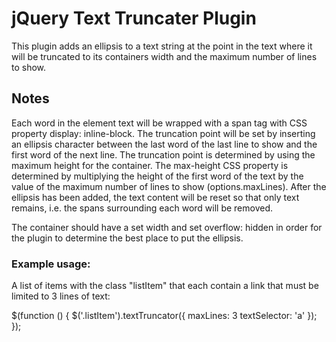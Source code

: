 # jQuery Text Truncater Plugin

This plugin adds an ellipsis to a text string at the point in the text where it will be truncated to its containers width and the maximum number of lines to show.

## Notes

Each word in the element text will be wrapped with a span tag with CSS property display: inline-block.  The truncation point will be set by inserting an ellipsis character between the last word of the last line to show and the first word of the next line.  The truncation point is determined by using the maximum height for the container.  The max-height CSS property is determined by multiplying the height of the first word of the text by the value of the maximum number of lines to show (options.maxLines).  After the ellipsis has been added, the text content will be reset so that only text remains, i.e. the spans surrounding each word will be removed.

The container should have a set width and set overflow: hidden in order for the plugin to determine the best place to put the ellipsis.

### Example usage:

A list of items with the class "listItem" that each contain a link that must be limited to 3 lines of text:

$(function () {
    $('.listItem').textTruncator({
        maxLines: 3
        textSelector: 'a'
    });
});
